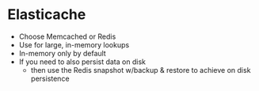 #  Elasticache

- Choose Memcached or Redis
- Use for large, in-memory lookups
- In-memory only by default
- If you need to also persist data on disk 
    - then use the Redis snapshot w/backup & restore to achieve on disk persistence 